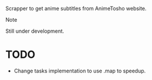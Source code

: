 Scrapper to get anime subtitles from AnimeTosho website.

> [!NOTE]
> Still under development.

# TODO

- Change tasks implementation to use .map to speedup.
